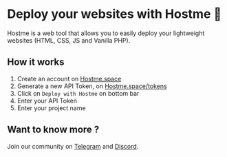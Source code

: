 # Deploy your websites with Hostme 🚀

Hostme is a web tool that allows you to easily deploy your lightweight websites (HTML, CSS, JS and Vanilla PHP).

## How it works 

1. Create an account on [Hostme.space](https://hostme.space)
2. Generate a new API Token, on [Hostme.space/tokens](https://hostme.space/tokens)
3. Click on `Deploy with Hostme` on bottom bar
4. Enter your API Token
5. Enter your project name 

## Want to know more ?

Join our community on [Telegram](https://t.me/hostme_space) and [Discord](https://discord.gg/B9w6aDstHu).